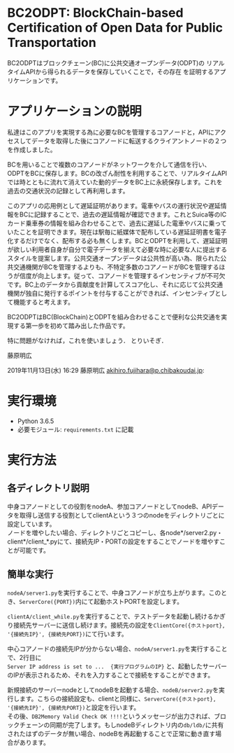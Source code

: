 # BC2ODPT: BlockChain-based Certification of Open Data for Public Transportation
BC2ODPTはブロックチェーン(BC)に公共交通オープンデータ(ODPT)の
リアルタイムAPIから得られるデータを保存していくことで，その存在
を証明するアプリケーションです。


# アプリケーションの説明
私達はこのアプリを実現する為に必要なBCを管理するコアノードと，APIにアクセスしてデータを取得した後にコアノードに転送するクライアントノードの２つを作成しました。

BCを用いることで複数のコアノードがネットワークを介して通信を行い、ODPTをBCに保存します。BCの改ざん耐性を利用することで、リアルタイムAPIでは時とともに流れて消えていた動的データをBC上に永続保存します。これを過去の交通状況の記録として再利用します。

このアプリの応用例として遅延証明があります。電車やバスの運行状況や遅延情報をBCに記録することで、過去の遅延情報が確認できます。これとSuica等のICカード乗車券の情報を組み合わせることで、過去に遅延した電車やバスに乗っていたことを証明できます。現在は駅毎に紙媒体で配布している遅延証明書を電子化するだけでなく、配布する必も無くします。BCとODPTを利用して、遅延証明が欲しい利用者自身が自分で電子データを揃えて必要な時に必要な人に提出するスタイルを提案します。公共交通オープンデータは公共性が高い為、限られた公共交通機関がBCを管理するよりも、不特定多数のコアノードがBCを管理するほうが信度が向上します。従って、コアノードを管理するインセンティブが不可欠です。BC上のデータから貢献度を計算してスコア化し、それに応じて公共交通機関が独自に発行するポイントを付与することができれば、インセンティブとして機能すると考えます。

BC2ODPTはBC(BlockChain)とODPTを組み合わせることで便利な公共交通を実現する第一歩を初めて踏み出した作品です。


特に問題がなければ，これを使いましょう．
とりいそぎ．

藤原明広




2019年11月13日(水) 16:29 藤原明広 <akihiro.fujihara@p.chibakoudai.jp>:




# 実行環境
- Python 3.6.5
- 必要モジュール: `requirements.txt` に記載




  


# 実行方法
## 各ディレクトリ説明
中身コアノードとしての役割をnodeA、参加コアノードとしてnodeB、APIデータを取得し送信する役割としてclientAという３つのnodeをディレクトリごとに設定しています。  
ノードを増やしたい場合、ディレクトリごとコピーし、各node*/server2.py・client*/client_*.pyにて、接続先IP・PORTの設定をすることでノードを増やすことが可能です。

## 簡単な実行
`nodeA/server1.py`を実行することで、中身コアノードが立ち上がります。このとき、`ServerCore({PORT})`内にて起動ホストPORTを設定します。  
  
`clientA/client_while.py`を実行することで、テストデータを起動し続けるかぎり接続先サーバーに送信し続けます。接続先の設定を`ClientCore({ホストport}, '{接続先IP}', {接続先PORT})`にて行います。  
  
中心コアノードの接続先IPが分からない場合、`nodeA/server1.py`を実行することで、2行目に  
`Server IP address is set to ...  {実行プログラムのIP}`
と、起動したサーバーのIPが表示されるため、それを入力することで接続をすることができます。  
  
新規接続のサーバーnodeとしてnodeBを起動する場合、`nodeB/server2.py`を実行します。こちらの接続設定も、clientと同様に、`ServerCore({ホストport}, '{接続先IP}', {接続先PORT})`と設定を行います。  
その後、`DB2Memory Valid Check OK !!!!`というメッセージが出力されば、ブロックチェーンの同期が完了します。もしnodeBディレクトリ内の`db/ldb/`に共有されたはずのデータが無い場合、nodeBを再起動することで正常に動き直す場合があります。  
